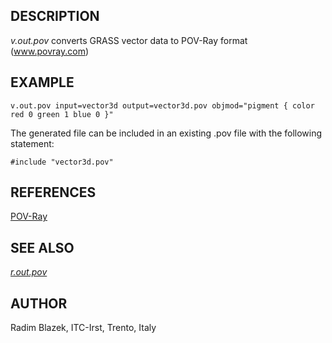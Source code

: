 ## DESCRIPTION

*v.out.pov* converts GRASS vector data to POV-Ray format
(www.povray.com)

## EXAMPLE

```
v.out.pov input=vector3d output=vector3d.pov objmod="pigment { color red 0 green 1 blue 0 }"
```

The generated file can be included in an existing .pov file with the
following statement:

```
#include "vector3d.pov"
```

## REFERENCES

[POV-Ray](http://www.povray.com)

## SEE ALSO

*[r.out.pov](r.out.pov.html)*

## AUTHOR

Radim Blazek, ITC-Irst, Trento, Italy
